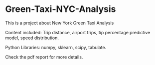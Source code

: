 # Green-Taxi-NYC-Analysis

This is a project about New York Green Taxi Analysis

Content included: Trip distance, airport trips, tip percentage predictive model, speed distribution.

Python Libraries: numpy, sklearn, scipy, tabulate.

Check the pdf report for more details.
